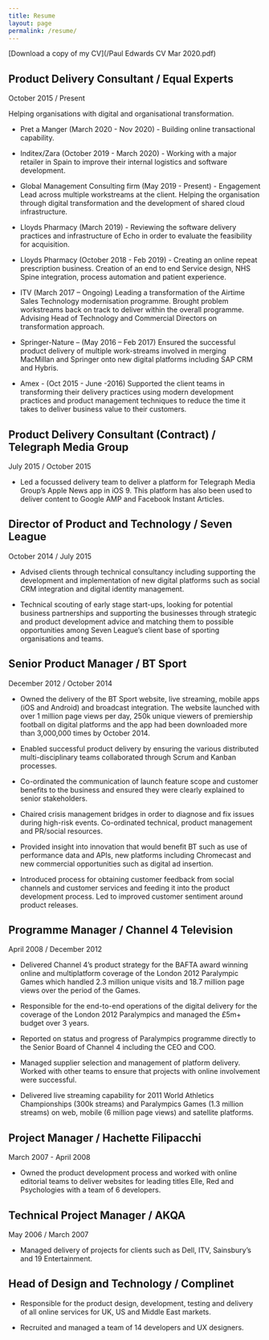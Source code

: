 ```yaml
---
title: Resume
layout: page
permalink: /resume/
---
```


[Download a copy of my CV](/Paul Edwards CV Mar 2020.pdf)

## Product Delivery Consultant / Equal Experts
October 2015 / Present

Helping organisations with digital and organisational transformation.

* Pret a Manger (March 2020 - Nov 2020) - Building online transactional capability. 

*  Inditex/Zara (October 2019 - March 2020) - Working with a major retailer in Spain to improve their internal logistics and software development.

*   Global Management Consulting firm (May 2019 - Present) - Engagement Lead across multiple workstreams at the client. Helping the organisation through digital transformation and the development of shared cloud infrastructure.

*   Lloyds Pharmacy (March 2019) - Reviewing the software delivery practices and infrastructure of Echo in order to evaluate the feasibility for acquisition.

*   Lloyds Pharmacy (October 2018 - Feb 2019) - Creating an online repeat prescription business. Creation of an end to end Service design, NHS Spine integration, process automation and patient experience.

*	ITV (March 2017 – Ongoing) Leading a transformation of the Airtime Sales Technology modernisation programme. Brought problem
workstreams back on track to deliver within the overall programme. Advising Head of Technology and Commercial Directors on transformation approach.

*	Springer-Nature – (May 2016 – Feb 2017) Ensured the successful product delivery of multiple work-streams involved in merging MacMillan and Springer onto new digital platforms including SAP CRM and Hybris. 

*	Amex - (Oct 2015 - June -2016) Supported the client teams in transforming their delivery practices using modern development practices and product management techniques to reduce the time it takes to deliver business value to their customers.


## Product Delivery Consultant (Contract) / Telegraph Media Group
July 2015 / October 2015

*	Led a focussed delivery team to deliver a platform for Telegraph Media Group’s Apple News app in iOS 9. This platform has also been used to deliver content to Google AMP and Facebook Instant Articles.

## Director of Product and Technology / Seven League
October 2014 / July 2015

*	Advised clients through technical consultancy including supporting the development and implementation of new digital platforms such as social CRM integration and digital identity management. 

*	Technical scouting of early stage start-ups, looking for potential business partnerships and supporting the businesses through strategic and product development advice and matching them to possible opportunities among Seven League’s client base of sporting organisations and teams.

## Senior Product Manager / BT Sport
December 2012 / October 2014

*	Owned the delivery of the BT Sport website, live streaming, mobile apps (iOS and Android) and broadcast integration. The website launched with over 1 million page views per day, 250k unique viewers of premiership football on digital platforms and the app had been downloaded more than 3,000,000 times by October 2014.

*	Enabled successful product delivery by ensuring the various distributed multi-disciplinary teams collaborated through Scrum and Kanban processes.

*	Co-ordinated the communication of launch feature scope and customer benefits to the business and ensured they were clearly explained to senior stakeholders.

*	Chaired crisis management bridges in order to diagnose and fix issues during high-risk events. Co-ordinated technical, product management and PR/social resources.

*	Provided insight into innovation that would benefit BT such as use of performance data and APIs, new platforms including Chromecast and new commercial opportunities such as digital ad insertion.

*	Introduced process for obtaining customer feedback from social channels and customer services and feeding it into the product development process. Led to improved customer sentiment around product releases.

## Programme Manager / Channel 4 Television
April 2008 / December 2012

*	Delivered Channel 4’s product strategy for the BAFTA award winning online and multiplatform coverage of the London 2012 Paralympic Games which handled 2.3 million unique visits and 18.7 million page views over the period of the Games.

*	Responsible for the end-to-end operations of the digital delivery for the coverage of the London 2012 Paralympics and managed the £5m+ budget over 3 years.

*	Reported on status and progress of Paralympics programme directly to the Senior Board of Channel 4 including the CEO and COO.

*	Managed supplier selection and management of platform delivery. Worked with other teams to ensure that projects with online involvement were successful.

*	Delivered live streaming capability for 2011 World Athletics Championships (300k streams) and Paralympics Games (1.3 million streams) on web, mobile (6 million page views) and satellite platforms.

## Project Manager / Hachette Filipacchi
March 2007 - April 2008

*	Owned the product development process and worked with online editorial teams to deliver websites for leading titles Elle, Red and Psychologies with a team of 6 developers.

## Technical Project Manager / AKQA
May 2006 / March 2007

*	Managed delivery of projects for clients such as Dell, ITV, Sainsbury’s and 19 Entertainment.

## Head of Design and Technology / Complinet

*	Responsible for the product design, development, testing and delivery of all online services for UK, US and Middle East markets.

*	Recruited and managed a team of 14 developers and UX designers. 





